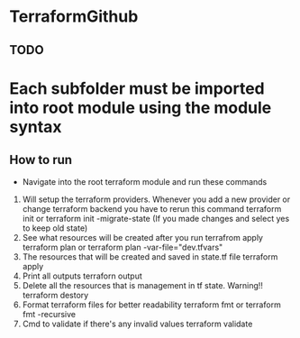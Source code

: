 # TerraformGithub




## TODO





# Each subfolder must be imported into root module using the module syntax


## How to run
- Navigate into the root terraform module and run these commands
1. Will setup the terraform providers. Whenever you add a new provider or change terraform backend you have to rerun this command
terraform init or 
terraform init -migrate-state (If you made changes and select yes to keep old state)
2. See what resources will be created after you run terrafrom apply
terraform plan
or 
terraform plan -var-file="dev.tfvars"
3. The resources that will be created and saved in state.tf file
terraform apply
4. Print all outputs
terraforn output
5. Delete all the resources that is management in tf state. Warning!!
terraform destory
6. Format terraform files for better readability
terraform fmt or terraform fmt -recursive
7. Cmd to validate if there's any invalid values
terraform validate